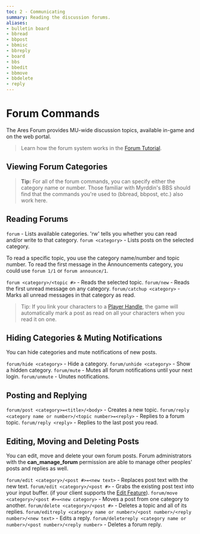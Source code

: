 ```yaml
---
toc: 2 - Communicating
summary: Reading the discussion forums.
aliases:
- bulletin board
- bbread
- bbpost
- bbmisc
- bbreply
- board
- bbs
- bbedit
- bbmove
- bbdelete
- reply
---
```

# Forum Commands

The Ares Forum provides MU-wide discussion topics, available in-game and on the web portal.

> Learn how the forum system works in the [Forum Tutorial](/help/forum_tutorial).

## Viewing Forum Categories

> **Tip:** For all of the forum commands, you can specify either the category name or number.  Those familiar with Myrddin's BBS should find that the commands you're used to (bbread, bbpost, etc.) also work here.

## Reading Forums
`forum` - Lists available categories. 'rw' tells you whether you can read and/or write to that category.
`forum <category>` - Lists posts on the selected category.

To read a specific topic, you use the category name/number and topic number.  To read the first message in the Announcements category, you could use `forum 1/1` or `forum announce/1`.

`forum <category>/<topic #>` - Reads the selected topic.
`forum/new` - Reads the first unread message on any category.
`forum/catchup <category>` - Marks all unread messages in that category as read.

> Tip:  If you link your characters to a [Player Handle](/help/handles), the game will automatically mark a post as read on all your characters when you read it on one.

## Hiding Categories & Muting Notifications

You can hide categories and mute notifications of new posts.

`forum/hide <category>`  - Hide a category.
`forum/unhide <category>` - Show a hidden category.
`forum/mute` - Mutes all forum notifications until your next login.
`forum/unmute` - Unutes notifications.

## Posting and Replying

`forum/post <category>=<title>/<body>` - Creates a new topic.
`forum/reply <category name or number>/<topic number>=<reply>` - Replies to a forum topic.
`forum/reply <reply>` - Replies to the last post you read.

## Editing, Moving and Deleting Posts

You can edit, move and delete your own forum posts.  Forum administrators with the **can\_manage\_forum** permission are able to manage other peoples' posts and replies as well.

`forum/edit <category>/<post #>=<new text>` - Replaces post text with the new text.
`forum/edit <category>/<post #>` - Grabs the existing post text into your input buffer. (if your client supports the [Edit Feature](/help/edit)).
`forum/move <category>/<post #>=<new category>` - Moves a post from one category to another.
`forum/delete <category>/<post #>` - Deletes a topic and all of its replies.
`forum/editreply <category name or number>/<post number>/<reply number>/<new text>` - Edits a reply.
`forum/deletereply <category name or number>/<post number>/<reply number>` - Deletes a forum reply.
